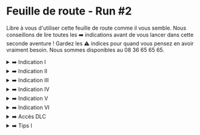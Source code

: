# Feuille de route - Run #2
Libre à vous d'utiliser cette feuille de route comme il vous semble. Nous conseillons de lire toutes les ➡️ indications avant de vous lancer dans cette seconde aventure ! Gardez les ⚠️ indices pour quand vous pensez en avoir vraiment besoin. Nous sommes disponibles au 08 36 65 65 65.

<details>
  <summary>➡️ Indication I</summary>
  <img src="1.jpg" alt="Incidcation I">
  <details>
    <summary>⚠️ Indice</summary>
    N'as-tu jamais voulu être un petit oeuf ?
  </details>
</details>

<details>
  <summary>➡️ Indication II</summary>
  <img src="2.png" alt="Incidcation II">
  <details>
    <summary>⚠️ Indice</summary>
    Cherche un autre accès au feu de Noiresouche et d’autres chemins s’ouvriront à toi.
  </details>
</details>

<details>
  <summary>➡️ Indication III</summary>
  <img src="3.png" alt="Incidcation III">
  <details>
    <summary>⚠️ Indice</summary>
    Toc Toc ?
  </details>
</details>

<details>
  <summary>➡️ Indication IV</summary>
  <img src="4.png" alt="Incidcation IV">
</details>

<details>
  <summary>➡️ Indication V</summary>
  Le très grand tableau n’est pas un Picasso.
</details>

<details>
  <summary>➡️ Indication VI</summary>
  <img src="6.png" alt="Incidcation VI">
  <details>
    <summary>⚠️ Indice 1</summary>
    Gwenevere est trop belle pour être vraie.
  </details>
    <details>
    <summary>⚠️ Indice 2</summary>
     ? --> Tu montes ou tu descends ?
  </details>
</details>

<details>
  <summary>➡️ Accès DLC</summary>
  <img src="dlc.png" alt="DLC"><br/>
  Note: Quitout après l’hydre.
</details>

<details>
  <summary>➡️ Tips I</summary>
  La lecture des items est parfois primordiale.
</details>
